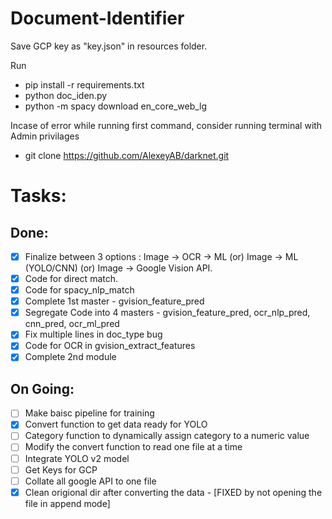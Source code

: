 # Document-Identifier

Save GCP key as "key.json" in resources folder.

Run
* pip install -r requirements.txt
* python doc_iden.py
* python -m spacy download en_core_web_lg

Incase of error while running first command, consider running terminal with Admin privilages

* git clone https://github.com/AlexeyAB/darknet.git


# Tasks:

## Done:
- [x] Finalize between 3 options : Image -> OCR -> ML (or) Image -> ML (YOLO/CNN) (or) Image -> Google Vision API.
- [X] Code for direct match.
- [X] Code for spacy_nlp_match
- [X] Complete 1st master - gvision_feature_pred 
- [X] Segregate Code into 4 masters - gvision_feature_pred, ocr_nlp_pred, cnn_pred, ocr_ml_pred
- [X] Fix multiple lines in doc_type bug
- [X] Code for OCR in gvision_extract_features
- [X] Complete 2nd module 

## On Going:
- [ ] Make baisc pipeline for training 
- [X] Convert function to get data ready for YOLO
- [ ] Category function to dynamically assign category to a numeric value
- [ ] Modify the convert function to read one file at a time
- [ ] Integrate YOLO v2 model
- [ ] Get Keys for GCP
- [ ] Collate all google API to one file
- [X] Clean origional dir after converting the data - [FIXED by not opening the file in append mode]